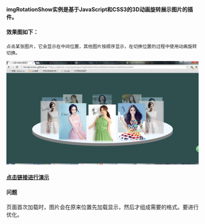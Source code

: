 #### imgRotationShow实例是基于JavaScript和CSS3的3D动画旋转展示图片的插件。

#### 效果图如下：
    点击某张图片，它会显示在中间位置，其他图片按顺序显示，在切换位置的过程中使用动画旋转切换。

![效果图](./img/effect.png)

#### [点击链接进行演示](http://htmlpreview.github.io/?https://github.com/xiaomaer/imgRotationShow/blob/master/rotateShow.html)

#### 问题
页面首次加载时，图片会在原来位置先加载显示，然后才组成需要的格式。要进行优化。
